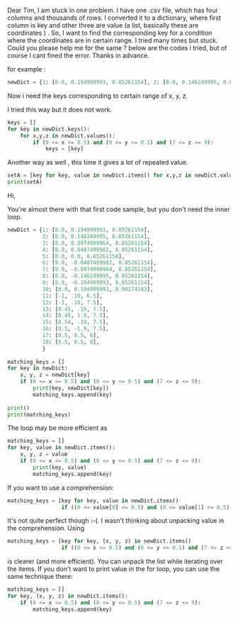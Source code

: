 Dear Tim,
I am stuck in one problem.
I have one .csv file, which has four columns and thousands of rows.
I converted it to a dictionary, where first column is key and other three are value (a list, basically these are coordinates ) .
So, I want to find the corresponding key for a condition where the coordinates are in certain range. I tried many times but stuck.
Could you please help me for the same ? below are the codes i tried, but of course I cant fined the error.
Thanks in advance.

for example :
``` python
newDict = {1: [0.0, 0.194999993, 8.85261154], 2: [0.0, 0.146249995, 8.85261154], 3: [0.0, 0.0974999964, 8.85261154], 4: [0.0, 0.0487499982, 8.85261154], 5: [0.0, 0.0, 8.85261154], 6: [0.0, -0.0487499982, 8.85261154], 7: [0.0, -0.0974999964, 8.85261154], 8: [0.0, -0.146249995, 8.85261154], 9: [0.0, -0.194999993, 8.85261154], 10: [0.0, 0.194999993, 8.90174103]}
```

Now i need the keys corresponding to certain range of x, y, z.

I tried this way but it does not work.
``` python
keys = []
for key in newDict.keys():
    for x,y,z in newDict.values():
        if (0 <= x <= 0.5) and (0 <= y <= 0.5) and (7 <= z <= 9):
            keys = [key]
```
Another way as well , this time it gives a lot of repeated value.
``` python
setA = [key for key, value in newDict.items() for x,y,z in newDict.values() if (0 <= x <= 0.5) and (0 <= y <= 0.5) and (7 <= z <= 8)]
print(setA) 
```

Hi,

You're almost there with that first code sample, but you don't need the inner loop.

``` python
newDict = {1: [0.0, 0.194999993, 8.85261154],
           2: [0.0, 0.146249995, 8.85261154],
           3: [0.0, 0.0974999964, 8.85261154],
           4: [0.0, 0.0487499982, 8.85261154],
           5: [0.0, 0.0, 8.85261154],
           6: [0.0, -0.0487499982, 8.85261154],
           7: [0.0, -0.0974999964, 8.85261154],
           8: [0.0, -0.146249995, 8.85261154],
           9: [0.0, -0.194999993, 8.85261154],
           10: [0.0, 0.194999993, 8.90174103],
           11: [-1, .19, 6.5],
           12: [-1, .19, 7.5],
           13: [0.45, .19, 7.5],
           14: [0.45, 1.9, 7.5],
           15: [0.54, .19, 7.5],
           16: [0.5, -1.9, 7.5],
           17: [0.5, 0.5, 6],
           18: [0.5, 0.5, 8],
           }
 
matching_keys = []
for key in newDict:
    x, y, z = newDict[key]
    if (0 <= x <= 0.5) and (0 <= y <= 0.5) and (7 <= z <= 9):
        print(key, newDict[key])
        matching_keys.append(key)
 
print()
print(matching_keys)
```

The loop may be more efficient as

``` python
matching_keys = []
for key, value in newDict.items():
    x, y, z = value
    if (0 <= x <= 0.5) and (0 <= y <= 0.5) and (7 <= z <= 9):
        print(key, value)
        matching_keys.append(key)
```

If you want to use a comprehension:

``` python
matching_keys = [key for key, value in newDict.items()
                 if ((0 <= value[0] <= 0.5) and (0 <= value[1] <= 0.5) and (7 <= value[2] <= 9))]
``` 

It's not quite perfect though :-(.  I wasn't thinking about unpacking value in the comprehension.  Using

``` python
matching_keys = [key for key, (x, y, z) in newDict.items()
                 if ((0 <= x <= 0.5) and (0 <= y <= 0.5) and (7 <= z <= 9))]
```

is clearer (and more efficient).  You can unpack the list while iterating over the items.
If you don't want to print value in the for loop, you can use the same technique there:

``` python
matching_keys = []
for key, (x, y, z) in newDict.items():
    if (0 <= x <= 0.5) and (0 <= y <= 0.5) and (7 <= z <= 9):
        matching_keys.append(key)
```